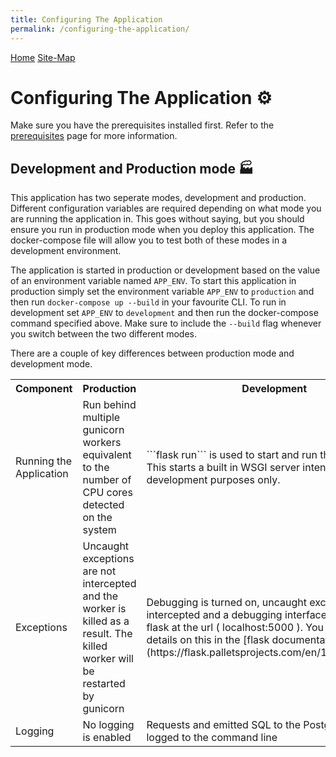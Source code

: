 ```yaml
---
title: Configuring The Application
permalink: /configuring-the-application/
---
```


[Home](index.md) [Site-Map](documentation_index.md)

# Configuring The Application ⚙️

Make sure you have the prerequisites installed first. Refer to the [prerequisites](/prerequisites) page for more information.

##  Development and Production mode 🏭

This application has two seperate modes, development and production. Different configuration variables are required depending on what mode you are running the application in. This goes without saying, but you should ensure you run in production mode when you deploy this application. The docker-compose file will allow you to test both of these modes in a development environment.

The application is started in production or development based on the value of an environment variable named ```APP_ENV```. To start this application in production simply set the environment variable ```APP_ENV``` to ```production``` and then run ```docker-compose up --build``` in your favourite CLI. To run in development set ```APP_ENV``` to ```development``` and then run the docker-compose command specified above. Make sure to include the ```--build``` flag whenever you switch between the two different modes.

There are a couple of key differences between production mode and development mode.

<table>
  <tr>
    <th>Component</th>
    <th>Production</th>
    <th>Development</th>
  </tr>
  <tr>
    <td> Running the Application</td>
    <td> Run behind multiple gunicorn workers equivalent to the number of CPU cores detected on the system </td>
    <td> ```flask run``` is used to start and run the application. This starts a built in WSGI server intended for development purposes only. 
    </td>
  </tr>
  <tr>
    <td> Exceptions </td>
    <td> Uncaught exceptions are not intercepted and the worker is killed as a result. The killed worker will be restarted by gunicorn </td>
    <td> Debugging is turned on, uncaught exceptions are intercepted and a debugging interface is provided by flask at the url ( localhost:5000 ). You can fine more details on this in the [flask documentation](https://flask.palletsprojects.com/en/1.1.x/quickstart/)</td>
  </tr>
  <tr>
    <td>Logging</td>
    <td> No logging is enabled </td>
    <td> Requests and emitted SQL to the PostgreSQL DB are logged to the command line </td>
  </tr>
</table>



